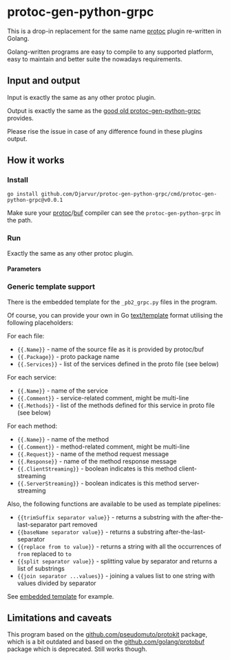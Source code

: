 # protoc-gen-python-grpc

This is a drop-in replacement for the same name [protoc](https://protobuf.dev/reference/python/python-generated/) plugin re-written in Golang.

Golang-written programs are easy to compile to any supported platform, easy to maintain
and better suite the nowadays requirements.

## Input and output

Input is exactly the same as any other protoc plugin.

Output is exactly the same as the [good old protoc-gen-python-grpc](https://github.com/grpc/grpc/blob/master/src/compiler/python_generator.cc) provides.

Please rise the issue in case of any difference found in these plugins output. 

## How it works

### Install

```
go install github.com/Djarvur/protoc-gen-python-grpc/cmd/protoc-gen-python-grpc@v0.0.1
```

Make sure your [protoc](https://grpc.io/docs/protoc-installation/)/[buf](https://buf.build/docs/installation) compiler can see the `protoc-gen-python-grpc` in the path.

### Run

Exactly the same as any other protoc plugin.

#### Parameters


### Generic template support

There is the embedded template for the `_pb2_grpc.py` files in the program.

Of course, you can provide your own in Go [text/template](https://pkg.go.dev/text/template) format utilising the following placeholders:

For each file:
- `{{.Name}}` - name of the source file as it is provided by protoc/buf
- `{{.Package}}` - proto package name
- `{{.Services}}` - list of the services defined in the proto file (see below)

For each service:
- `{{.Name}}` - name of the service
- `{{.Comment}}` - service-related comment, might be multi-line
- `{{.Methods}}` - list of the methods defined for this service in proto file (see below)

For each method:
- `{{.Name}}` - name of the method
- `{{.Comment}}` - method-related comment, might be multi-line
- `{{.Request}}` - name of the method request message        
- `{{.Response}}` - name of the method response message       
- `{{.ClientStreaming}}` - boolean indicates is this method client-streaming
- `{{.ServerStreaming}}` - boolean indicates is this method server-streaming

Also, the following functions are available to be used as template pipelines:
- `{{trimSuffix separator value}}` - returns a substring with the after-the-last-separator part removed
- `{{baseName separator value}}` - returns a substring after-the-last-separator
- `{{replace from to value}}` - returns a string with all the occurrences of `from` replaced to `to`
- `{{split separator value}}` - splitting value by separator and returns a list of substrings 
- `{{join separator ...values}}` - joining a values list to one string with values divided by separator

See [embedded template](cmd/protoc-gen-python-grpc/internal/flags/pb2_grpc.py.tmpl) for example.

## Limitations and caveats

This program based on the [github.com/pseudomuto/protokit](https://pkg.go.dev/github.com/pseudomuto/protokit?utm_source=godoc) package,
which is a bit outdated and based on the [github.com/golang/protobuf](https://pkg.go.dev/github.com/golang/protobuf) package
which is deprecated. Still works though.
